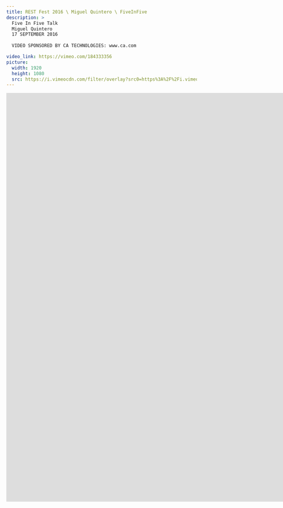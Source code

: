 ```yaml
---
title: REST Fest 2016 \ Miguel Quintero \ FiveInFive
description: >
  Five In Five Talk
  Miguel Quintero
  17 SEPTEMBER 2016
  
  VIDEO SPONSORED BY CA TECHNOLOGIES: www.ca.com

video_link: https://vimeo.com/184333356
picture:
  width: 1920
  height: 1080
  src: https://i.vimeocdn.com/filter/overlay?src0=https%3A%2F%2Fi.vimeocdn.com%2Fvideo%2F593745659_1920x1080.jpg&src1=http%3A%2F%2Ff.vimeocdn.com%2Fp%2Fimages%2Fcrawler_play.png
---
```

<iframe src="https://player.vimeo.com/video/184333356?title=0&byline=0&portrait=0&badge=0&autopause=0&player_id=0" width="1920" height="1080" frameborder="0" title="REST Fest 2016 \ Miguel Quintero \ FiveInFive" webkitallowfullscreen mozallowfullscreen allowfullscreen></iframe>